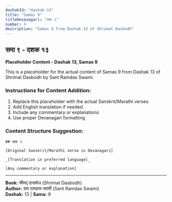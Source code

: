 ```yaml
---
dashakId: "dashak-13"
title: "Samas 9"
titleDevanagari: "समा ९"
number: 9
description: "Samas 9 from Dashak 13 of Shrimat Dasbodh"
---
```


## समा ९ - दशक १३

<!-- TODO: Add the actual Sanskrit/Marathi content here -->

**Placeholder Content - Dashak 13, Samas 9**

This is a placeholder for the actual content of Samas 9 from Dashak 13 of Shrimat Dasbodh by Sant Ramdas Swami.

### Instructions for Content Addition:
1. Replace this placeholder with the actual Sanskrit/Marathi verses
2. Add English translation if needed
3. Include any commentary or explanations
4. Use proper Devanagari formatting

### Content Structure Suggestion:
```
## समा ९

[Original Sanskrit/Marathi verse in Devanagari]

_[Translation in preferred language]_

[Any commentary or explanation]
```

---
**Book:** श्रीमद् दासबोध (Shrimat Dasbodh)  
**Author:** संत रामदास स्वामी (Sant Ramdas Swami)  
**Dashak:** 13 | **Sama:** 9
